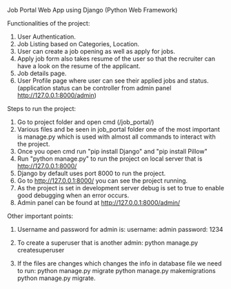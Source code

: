 Job Portal Web App using Django (Python Web Framework)

Functionalities of the project:
1. User Authentication.
2. Job Listing based on Categories, Location.
3. User can create a job opening as well as apply for jobs.
4. Apply job form also takes resume of the user so that the recruiter can have a look on the resume of the applicant.
5. Job details page.
6. User Profile page where user can see their applied jobs and status.(application status can be controller from admin panel http://127.0.0.1:8000/admin)

Steps to run the project:
1. Go to project folder and open cmd (/job_portal/)
2. Various files and be seen in job_portal folder one of the most important is manage.py which is used with almost all commands to interact with the project.
3. Once you open cmd run "pip install Django" and "pip install Pillow"
4. Run "python manage.py" to run the project on local server that is http://127.0.0.1:8000/
5. Django by default uses port 8000 to run the project.
6. Go to http://127.0.0.1:8000/ you can see the project running.
7. As the project is set in development server debug is set to true to enable good debugging when an error occurs.
8. Admin panel can be found at http://127.0.0.1:8000/admin/

Other important points:
1. Username and password for admin is:
    username: admin 
    password: 1234
2. To create a superuser that is another admin:
    python manage.py createsuperuser

3. If the files are changes which changes the info in database file we need to run:
    python manage.py migrate
    python manage.py makemigrations
    python manage.py migrate.